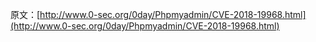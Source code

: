 原文：[http://www.0-sec.org/0day/Phpmyadmin/CVE-2018-19968.html](http://www.0-sec.org/0day/Phpmyadmin/CVE-2018-19968.html)